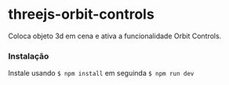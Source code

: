 # threejs-orbit-controls

Coloca objeto 3d em cena e ativa a funcionalidade Orbit Controls.

### Instalação

Instale usando ` $ npm install ` em seguinda ` $ npm run dev `
